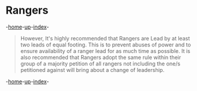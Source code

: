 # Rangers

-[home](/README.md)-[up](/Draft/Drafts.md)-[index](index.md)-

> However, It's highly recommended that Rangers are Lead by at least two leads of equal footing. This is to prevent abuses of power and to ensure availability of a ranger lead for as much time as possible. It is also recommended that Rangers adopt the same rule within their group of a majority petition of all rangers not including the one/s petitioned against will bring about a change of leadership.

-[home](/README.md)-[up](/Draft/Drafts.md)-[index](index.md)-
